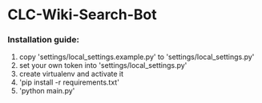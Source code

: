 # CLC-Wiki-Search-Bot

### Installation guide:

1. copy 'settings/local_settings.example.py' to 'settings/local_settings.py'
2. set your own token into 'settings/local_settings.py'
3. create virtualenv and activate it
4. 'pip install -r requirements.txt'
5. 'python main.py'
